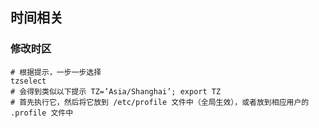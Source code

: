 ## 时间相关

### 修改时区
```
# 根据提示，一步一步选择
tzselect
# 会得到类似以下提示 TZ=’Asia/Shanghai’; export TZ
# 首先执行它，然后将它放到 /etc/profile 文件中（全局生效），或者放到相应用户的 .profile 文件中
```